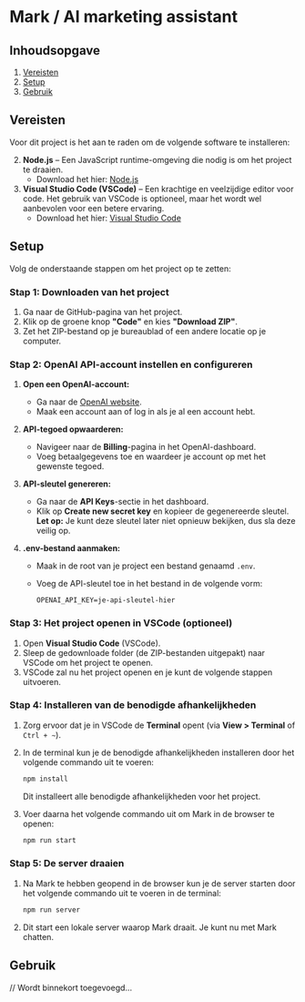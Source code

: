 # Mark / AI marketing assistant

## Inhoudsopgave

1. [Vereisten](#vereisten)
2. [Setup](#setup)
3. [Gebruik](#gebruik)

## Vereisten

Voor dit project is het aan te raden om de volgende software te installeren:

2. **Node.js** – Een JavaScript runtime-omgeving die nodig is om het project te draaien.
   - Download het hier: [Node.js](https://nodejs.org/)
1. **Visual Studio Code (VSCode)** – Een krachtige en veelzijdige editor voor code. Het gebruik van VSCode is optioneel, maar het wordt wel aanbevolen voor een betere ervaring.
   - Download het hier: [Visual Studio Code](https://code.visualstudio.com/)

## Setup

Volg de onderstaande stappen om het project op te zetten:

### Stap 1: Downloaden van het project

1. Ga naar de GitHub-pagina van het project.
2. Klik op de groene knop **"Code"** en kies **"Download ZIP"**.
3. Zet het ZIP-bestand op je bureaublad of een andere locatie op je computer.

### Stap 2: OpenAI API-account instellen en configureren

1. **Open een OpenAI-account:**

   - Ga naar de [OpenAI website](https://platform.openai.com/signup).
   - Maak een account aan of log in als je al een account hebt.

2. **API-tegoed opwaarderen:**

   - Navigeer naar de **Billing**-pagina in het OpenAI-dashboard.
   - Voeg betaalgegevens toe en waardeer je account op met het gewenste tegoed.

3. **API-sleutel genereren:**

   - Ga naar de **API Keys**-sectie in het dashboard.
   - Klik op **Create new secret key** en kopieer de gegenereerde sleutel. **Let op:** Je kunt deze sleutel later niet opnieuw bekijken, dus sla deze veilig op.

4. **.env-bestand aanmaken:**

   - Maak in de root van je project een bestand genaamd `.env`.
   - Voeg de API-sleutel toe in het bestand in de volgende vorm:

     ```env
     OPENAI_API_KEY=je-api-sleutel-hier
     ```

### Stap 3: Het project openen in VSCode (optioneel)

1. Open **Visual Studio Code** (VSCode).
2. Sleep de gedownloade folder (de ZIP-bestanden uitgepakt) naar VSCode om het project te openen.
3. VSCode zal nu het project openen en je kunt de volgende stappen uitvoeren.

### Stap 4: Installeren van de benodigde afhankelijkheden

1. Zorg ervoor dat je in VSCode de **Terminal** opent (via **View > Terminal** of `Ctrl + ~`).
2. In de terminal kun je de benodigde afhankelijkheden installeren door het volgende commando uit te voeren:

   ```bash
   npm install
   ```

   Dit installeert alle benodigde afhankelijkheden voor het project.

3. Voer daarna het volgende commando uit om Mark in de browser te openen:
   ```bash
   npm run start
   ```

### Stap 5: De server draaien

1. Na Mark te hebben geopend in de browser kun je de server starten door het volgende commando uit te voeren in de terminal:
   ```bash
   npm run server
   ```
2. Dit start een lokale server waarop Mark draait. Je kunt nu met Mark chatten.

## Gebruik

// Wordt binnekort toegevoegd...
